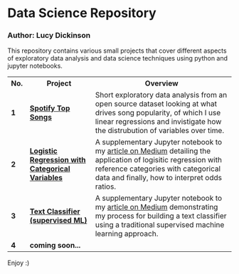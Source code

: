<h1>Data Science Repository</h1>
<h3>Author: Lucy Dickinson</h3>

This repository contains various small projects that cover different aspects of exploratory data analysis and data science techniques using python and jupyter notebooks.

<table>
  <tr>
    <th>No.</th>
    <th>Project</th>
    <th>Overview</th>
  </tr>
  <tr>
    <td><strong>1</strong></td>
    <td><strong><a href="https://github.com/lucydickinson/datascience/tree/main/Spotify%20Top%20Songs%20EDA">Spotify Top Songs</a></strong></td>
    <td>Short exploratory data analysis from an open source dataset looking at what drives song popularity, of which I use linear regressions and invistigate how the distrubution of variables over time.</td>
  </tr>
  <tr>
    <td><strong>2</strong></td>
    <td><strong><a href="https://github.com/lucydickinson/datascience/tree/main/Logistic%20regression%20with%20categorical%20variables">Logistic Regression with Categorical Variables</a></strong></td>
    <td>A supplementary Jupyter notebook to my <a href='https://medium.com/towards-data-science/how-to-interpret-the-odds-ratio-with-categorical-variables-in-logistic-regression-5bb38e3fc6a8'>article on Medium</a> detailing the application of logisitic regression with reference categories with categorical data and finally, how to interpret odds ratios.</td>
  </tr>
    <tr>
    <td><strong>3</strong></td>
    <td><strong><a href="https://github.com/lucydickinson/datascience/tree/main/Text%20Classifier%20(supervised%20ML)">Text Classifier (supervised ML)</a></strong></td>
    <td>A supplementary Jupyter notebook to my <a href='https://medium.com/towards-data-science/step-by-step-basics-text-classifier-e666c6bac52b'>article on Medium</a> demonstrating my process for building a text classifier using a traditional supervised machine learning approach.</td>
  </tr>
  <tr>
    <td><strong>4</strong></td>
    <td><strong>coming soon...</strong></td>
    <td></td>
  </tr>
</table>

Enjoy :)
